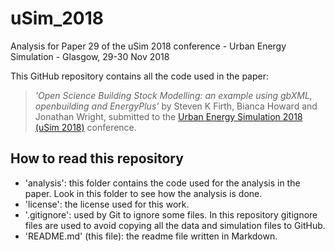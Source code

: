 # uSim_2018
Analysis for Paper 29 of the uSim 2018 conference - Urban Energy Simulation - Glasgow, 29-30 Nov 2018

This GitHub repository contains all the code used in the paper: 

> *'Open Science Building Stock Modelling: an example using gbXML, openbuilding and EnergyPlus'* by Steven K Firth, Bianca Howard and Jonathan Wright, submitted to the  [Urban Energy Simulation 2018 (uSim 2018)][usim] conference.

## How to read this repository

- 'analysis': this folder contains the code used for the analysis in the paper. Look in this folder to see how the analysis is done.
- 'license': the license used for this work.
- '.gitignore': used by Git to ignore some files. In this repository gitignore files are used to avoid copying all the data and simulation files to GitHub.
- 'README.md' (this file): the readme file written in Markdown.

[usim]: http://www.usim18.org.uk/
